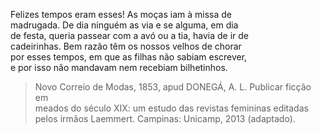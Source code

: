 Felizes tempos eram esses! As moças iam à missa de\
madrugada. De dia ninguém as via e se alguma, em dia\
de festa, queria passear com a avó ou a tia, havia de ir de\
cadeirinhas. Bem razão têm os nossos velhos de chorar\
por esses tempos, em que as filhas não sabiam escrever,\
e por isso não mandavam nem recebiam bilhetinhos.

> Novo Correio de Modas, 1853, apud DONEGÁ, A. L. Publicar ficção em\
> meados do século XIX: um estudo das revistas femininas editadas\
> pelos irmãos Laemmert. Campinas: Unicamp, 2013 (adaptado).
